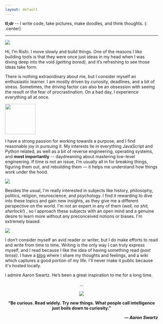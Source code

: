 ```yaml
---
layout: default
---
```


__tl;dr__ -- I write code, take pictures, make doodles, and think thoughts.
{: .center}

---

<img class="profile-picture" src="{{site.baseurl}}/assets/coolart.png">

Hi, I’m Rishi. I move slowly and build things. One of the reasons I like building tools is that they were once just ideas in my head when I was diving deep into the void *(getting bored)*, and it’s refreshing to see those ideas take form.


There is nothing extraordinary about me, but I consider myself an enthusiastic learner. I am mostly driven by curiosity, deadlines, and a bit of stress. Sometimes, the driving factor can also be an obsession with seeing the result or the fear of procrastination. On a bad day, I experience everything all at once.

<img style="width: 100px" class="profile-picture" src="{{site.baseurl}}/{{site.profile-picture}}">

I have a strong passion for working towards a purpose, and I find reasonable joy in pursuing it. My interests lie in everything JavaScript and Python related, as well as a bit of reverse engineering, operating systems, and **most importantly** -- daydreaming about mastering low-level engineering. If time is not an issue, I’m usually all in for breaking things, figuring them out, and rebuilding them — it helps me understand how things work under the hood.

<img class="profile-picture" src="{{site.baseurl}}/assets/griffin.png">

Besides the usual, I'm really interested in subjects like history, philosophy, politics, religion, neuroscience, and psychology. I find it rewarding to dive into these topics and gain new insights, as they give me a different perspective on the world. I'm not an expert in any of them (*well, no shit, sherlock!*) , so I approach these subjects with an open mind and a genuine desire to learn more without any preconceived notions or biases. I'm extremely biased.

<img class="profile-picture" src="{{site.baseurl}}/assets/sis.gif">

I don’t consider myself an avid reader or writer, but I do make efforts to read and write from time to time. Writing is the only way I can truly express myself, and I read because I like the idea of having something read *(past tense)*. I have a [blog](blog) where I share my thoughts and feelings, and a wiki which captures a good portion of my life. I'll never make it public because it's hosted locally.

I admire Aaron Swartz. He’s been a great inspiration to me for a long time.

<p align="center">...</p>

<p align="center"><img class="aaron" src="{{site.baseurl}}/assets/aaronsw.png"></p>

<p align="center"><b>“Be curious. Read widely. Try new things. What people call intelligence just boils down to curiosity.”</b></p>

<p align="right"><b><i>― Aaron Swartz</i></b></p>

